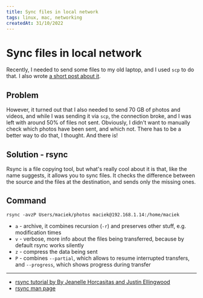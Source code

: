 ```yaml
---
title: Sync files in local network
tags: linux, mac, networking
createdAt: 31/10/2022
---
```


# Sync files in local network

Recently, I needed to send some files to my old laptop, and I used `scp` to do that. I also wrote
[a short post about it](https://blog.macieksitkowski.com/how-to-share-files-in-local-network).

## Problem

However, it turned out that I also needed to send 70 GB of photos and videos, and while I was sending it via `scp`, the
connection broke, and I was left with around 50% of files not sent. Obviously, I didn't want to manually check which
photos have been sent, and which not. There has to be a better way to do that, I thought. And there is!

## Solution - rsync

Rsync is a file copying tool, but what's really cool about it is that, like the name suggests, it allows you to sync
files. It checks the difference between the source and the files at the destination, and sends only the missing ones.

## Command

```shell
rsync -avzP Users/maciek/photos maciek@192.168.1.14:/home/maciek
```

- `a` - archive, it combines recursion (`-r`) and preserves other stuff, e.g. modification times
- `v` - verbose, more info about the files being transferred, because by default rsync works silently
- `z` - compress the data being sent
- `P` - combines `--partial`, which allows to resume interrupted transfers, and `--progress`, which shows progress
  during transfer

---

- [rsync tutorial by By Jeanelle Horcasitas and Justin Ellingwood](https://www.digitalocean.com/community/tutorials/how-to-use-rsync-to-sync-local-and-remote-directories)
- [rsync man page](https://linux.die.net/man/1/rsync)
